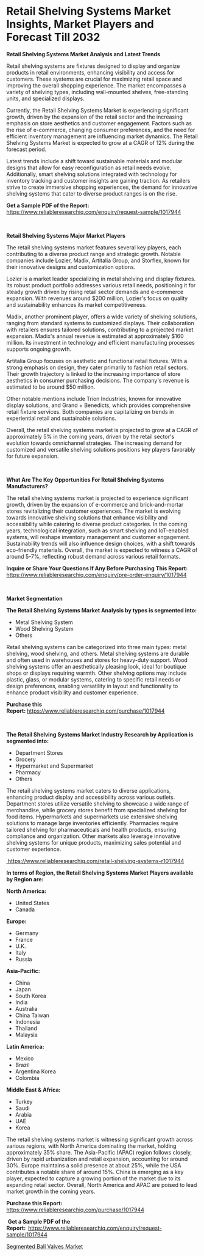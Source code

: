 <p><h1>Retail Shelving Systems Market Insights, Market Players and Forecast Till 2032</h1></p><p><strong>Retail Shelving Systems Market Analysis and Latest Trends</strong></p>
<p><p>Retail shelving systems are fixtures designed to display and organize products in retail environments, enhancing visibility and access for customers. These systems are crucial for maximizing retail space and improving the overall shopping experience. The market encompasses a variety of shelving types, including wall-mounted shelves, free-standing units, and specialized displays. </p><p>Currently, the Retail Shelving Systems Market is experiencing significant growth, driven by the expansion of the retail sector and the increasing emphasis on store aesthetics and customer engagement. Factors such as the rise of e-commerce, changing consumer preferences, and the need for efficient inventory management are influencing market dynamics. The Retail Shelving Systems Market is expected to grow at a CAGR of 12% during the forecast period. </p><p>Latest trends include a shift toward sustainable materials and modular designs that allow for easy reconfiguration as retail needs evolve. Additionally, smart shelving solutions integrated with technology for inventory tracking and customer insights are gaining traction. As retailers strive to create immersive shopping experiences, the demand for innovative shelving systems that cater to diverse product ranges is on the rise.</p></p>
<p><strong>Get a Sample PDF of the Report:&nbsp;</strong> <a href="https://www.reliableresearchiq.com/enquiry/request-sample/1017944?utm_campaign=2758&utm_medium=2&utm_source=Github&utm_content=ia&utm_term=08042025&utm_id=retail-shelving-systems">https://www.reliableresearchiq.com/enquiry/request-sample/1017944</a></p>
<p>&nbsp;</p>
<p><strong>Retail Shelving Systems Major Market Players</strong></p>
<p><p>The retail shelving systems market features several key players, each contributing to a diverse product range and strategic growth. Notable companies include Lozier, Madix, Artitalia Group, and Storflex, known for their innovative designs and customization options. </p><p>Lozier is a market leader specializing in metal shelving and display fixtures. Its robust product portfolio addresses various retail needs, positioning it for steady growth driven by rising retail sector demands and e-commerce expansion. With revenues around $200 million, Lozier's focus on quality and sustainability enhances its market competitiveness.</p><p>Madix, another prominent player, offers a wide variety of shelving solutions, ranging from standard systems to customized displays. Their collaboration with retailers ensures tailored solutions, contributing to a projected market expansion. Madix's annual revenue is estimated at approximately $160 million. Its investment in technology and efficient manufacturing processes supports ongoing growth.</p><p>Artitalia Group focuses on aesthetic and functional retail fixtures. With a strong emphasis on design, they cater primarily to fashion retail sectors. Their growth trajectory is linked to the increasing importance of store aesthetics in consumer purchasing decisions. The company's revenue is estimated to be around $50 million.</p><p>Other notable mentions include Trion Industries, known for innovative display solutions, and Grand + Benedicts, which provides comprehensive retail fixture services. Both companies are capitalizing on trends in experiential retail and sustainable solutions.</p><p>Overall, the retail shelving systems market is projected to grow at a CAGR of approximately 5% in the coming years, driven by the retail sector's evolution towards omnichannel strategies. The increasing demand for customized and versatile shelving solutions positions key players favorably for future expansion.</p></p>
<p>&nbsp;</p>
<p><strong>What Are The Key Opportunities For Retail Shelving Systems Manufacturers?</strong></p>
<p><p>The retail shelving systems market is projected to experience significant growth, driven by the expansion of e-commerce and brick-and-mortar stores revitalizing their customer experiences. The market is evolving towards innovative shelving solutions that enhance visibility and accessibility while catering to diverse product categories. In the coming years, technological integration, such as smart shelving and IoT-enabled systems, will reshape inventory management and customer engagement. Sustainability trends will also influence design choices, with a shift towards eco-friendly materials. Overall, the market is expected to witness a CAGR of around 5-7%, reflecting robust demand across various retail formats.</p></p>
<p><strong>Inquire or Share Your Questions If Any Before Purchasing This Report:</strong> <a href="https://www.reliableresearchiq.com/enquiry/pre-order-enquiry/1017944?utm_campaign=2758&utm_medium=2&utm_source=Github&utm_content=ia&utm_term=08042025&utm_id=retail-shelving-systems">https://www.reliableresearchiq.com/enquiry/pre-order-enquiry/1017944</a></p>
<p>&nbsp;</p>
<p><strong>Market Segmentation</strong></p>
<p><strong>The Retail Shelving Systems Market Analysis by types is segmented into:</strong></p>
<p><ul><li>Metal Shelving System</li><li>Wood Shelving System</li><li>Others</li></ul></p>
<p><p>Retail shelving systems can be categorized into three main types: metal shelving, wood shelving, and others. Metal shelving systems are durable and often used in warehouses and stores for heavy-duty support. Wood shelving systems offer an aesthetically pleasing look, ideal for boutique shops or displays requiring warmth. Other shelving options may include plastic, glass, or modular systems, catering to specific retail needs or design preferences, enabling versatility in layout and functionality to enhance product visibility and customer experience.</p></p>
<p><strong>Purchase this Report:&nbsp;</strong><a href="https://www.reliableresearchiq.com/purchase/1017944?utm_campaign=2758&utm_medium=2&utm_source=Github&utm_content=ia&utm_term=08042025&utm_id=retail-shelving-systems">https://www.reliableresearchiq.com/purchase/1017944</a></p>
<p>&nbsp;</p>
<p><strong>The Retail Shelving Systems Market Industry Research by Application is segmented into:</strong></p>
<p><ul><li>Department Stores</li><li>Grocery</li><li>Hypermarket and Supermarket</li><li>Pharmacy</li><li>Others</li></ul></p>
<p><p>The retail shelving systems market caters to diverse applications, enhancing product display and accessibility across various outlets. Department stores utilize versatile shelving to showcase a wide range of merchandise, while grocery stores benefit from specialized shelving for food items. Hypermarkets and supermarkets use extensive shelving solutions to manage large inventories efficiently. Pharmacies require tailored shelving for pharmaceuticals and health products, ensuring compliance and organization. Other markets also leverage innovative shelving systems for unique products, maximizing sales potential and customer experience.</p></p>
<p><a href="https://www.reliableresearchiq.com/retail-shelving-systems-r1017944?utm_campaign=2758&utm_medium=2&utm_source=Github&utm_content=ia&utm_term=08042025&utm_id=retail-shelving-systems">&nbsp;https://www.reliableresearchiq.com/retail-shelving-systems-r1017944</a></p>
<p><strong>In terms of Region, the Retail Shelving Systems Market Players available by Region are:</strong></p>
<p>
    <p> <strong> North America: </strong>
        <ul>
            <li>United States</li>
            <li>Canada</li>
        </ul>
        </p> 
    <p> <strong> Europe: </strong>
        <ul>
            <li>Germany</li>
            <li>France</li>
            <li>U.K.</li>
            <li>Italy</li>
            <li>Russia</li>
        </ul>
        </p> 
    <p> <strong> Asia-Pacific: </strong>
        <ul>
            <li>China</li>
            <li>Japan</li>
            <li>South Korea</li>
            <li>India</li>
            <li>Australia</li>
            <li>China Taiwan</li>
            <li>Indonesia</li>
            <li>Thailand</li>
            <li>Malaysia</li>
        </ul>
        </p> 
    <p> <strong> Latin America: </strong>
        <ul>
            <li>Mexico</li>
            <li>Brazil</li>
            <li>Argentina Korea</li>
            <li>Colombia</li>
        </ul>
        </p> 
    <p> <strong> Middle East & Africa: </strong>
        <ul>
            <li>Turkey</li>
            <li>Saudi</li>
            <li>Arabia</li>
            <li>UAE</li>
            <li>Korea</li>
        </ul>
    </p>
    </p>
<p><p>The retail shelving systems market is witnessing significant growth across various regions, with North America dominating the market, holding approximately 35% share. The Asia-Pacific (APAC) region follows closely, driven by rapid urbanization and retail expansion, accounting for around 30%. Europe maintains a solid presence at about 25%, while the USA contributes a notable share of around 15%. China is emerging as a key player, expected to capture a growing portion of the market due to its expanding retail sector. Overall, North America and APAC are poised to lead market growth in the coming years.</p></p>
<p><strong>Purchase this Report: </strong><a href="https://www.reliableresearchiq.com/purchase/1017944?utm_campaign=2758&utm_medium=2&utm_source=Github&utm_content=ia&utm_term=08042025&utm_id=retail-shelving-systems">https://www.reliableresearchiq.com/purchase/1017944</a></p>
<p>&nbsp;<strong>Get a Sample PDF of the Report:&nbsp;&nbsp;</strong><a href="https://www.reliableresearchiq.com/enquiry/request-sample/1017944?utm_campaign=2758&utm_medium=2&utm_source=Github&utm_content=ia&utm_term=08042025&utm_id=retail-shelving-systems">https://www.reliableresearchiq.com/enquiry/request-sample/1017944</a></p>
<p><strong></strong></p>
<p><p><a href="https://github.com/dumanelina6v/Market-Research-Report-List-1/blob/main/segmented-ball-valves-market.md?utm_campaign=2758&utm_medium=2&utm_source=Github&utm_content=ia&utm_term=08042025&utm_id=retail-shelving-systems">Segmented Ball Valves Market</a></p></p>